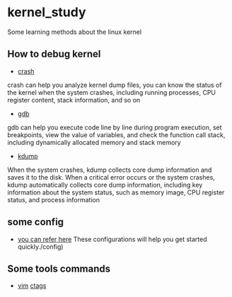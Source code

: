 # kernel_study
Some learning methods about the linux kernel

## How to debug kernel

- [crash](./dbg_meth/crash.md)

crash can help you analyze kernel dump files, you can know the status of the kernel when the system crashes, including running processes, CPU register content, stack information, and so on

- [gdb](./dbg_meth/gdb.md)

gdb can help you execute code line by line during program execution, set breakpoints, view the value of variables, and check the function call stack, including dynamically allocated memory and stack memory

- [kdump](./dbg_meth/kdump.md)

When the system crashes, kdump collects core dump information and saves it to the disk. When a critical error occurs or the system crashes, kdump automatically collects core dump information, including key information about the system status, such as memory image, CPU register status, and process information

## some config

- [you can refer here](./config)	These configurations will help you get started quickly./config)

## Some tools commands

- [vim](./commands/vim_command.md)	[ctags](./commands/ctags.md)
